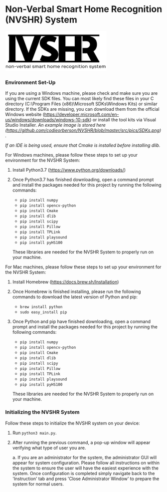 # Non-Verbal Smart Home Recognition (NVSHR) System 
![NVSHR Logo](NVSHRLogo.png)

### Environment Set-Up

 If you are using a Windows machine, please check and make sure you are using the current SDK files.
 You can most likely find these files in your C directory (C:\Program Files (x86)\Microsoft SDKs\Windows Kits) or similar directory.
 If the SDKs are missing, you can download them from the official Windows website (https://developer.microsoft.com/en-us/windows/downloads/windows-10-sdk) or install the tool kits via Visual Studio Installer.
 *An example image is stored here (https://github.com/codieorberson/NVSHR/blob/master/src/pics/SDKs.png).*
 
 *If an IDE is being used, ensure that Cmake is installed before installing dlib.*
 
 For Windows machines, please follow these steps to set up your environment for the NVSHR System:

1. Install Python3.7 (https://www.python.org/downloads/)

2. Once Python3.7 has finished downloading, open a command prompt and install the packages needed for this project by running the following commands:
   + `pip install numpy`
   + `pip install opencv-python`
   + `pip install Cmake`
   + `pip install dlib`
   + `pip install scipy`
   + `pip install Pillow`
   + `pip install TPLink`
   + `pip install playsound`
   + `pip install pyHS100`
   
   These libraries are needed for the NVSHR System to properly run on your machine. 
    
 For Mac machines, please follow these steps to set up your environment for the NVSHR System:

1. Install Homebrew (https://docs.brew.sh/Installation)

2. Once Homebrew is finished installing, please run the following commands to download the latest version of Python and pip:
   + `brew install python`
   + `sudo easy_install pip`

3. Once Python and pip have finished downloading, open a command prompt and install the packages needed for this project by running the following commands:
   + `pip install numpy`
   + `pip install opencv-python`
   + `pip install Cmake`
   + `pip install dlib`
   + `pip install scipy`
   + `pip install Pillow`
   + `pip install TPLink`
   + `pip install playsound`
   + `pip install pyHS100`
   
   These libraries are needed for the NVSHR System to properly run on your machine. 

### Initializing the NVSHR System

Follow these steps to initialize the NVSHR system on your device: 

1. Run `python3 main.py`. 

2. After running the previous command, a pop-up window will appear verifying what type of user you are. 
    
    a. If you are an administrator for the system, the administrator GUI will appear for system configuration. Please follow all instructions on within the system to ensure the user will have the easiest experience with the system. Once configuration is completed simply navigate back to the 'Instruction' tab and press 'Close Administrator Window' to prepare the system for normal users.   
    
